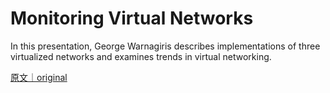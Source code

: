 
# Monitoring Virtual Networks

In this presentation, George Warnagiris describes implementations of three virtualized networks and examines trends in virtual networking.

[原文｜original](https://insights.sei.cmu.edu/library/monitoring-virtual-networks/)
        